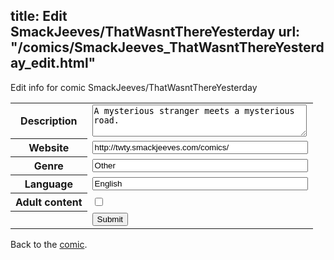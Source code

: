 title: Edit SmackJeeves/ThatWasntThereYesterday
url: "/comics/SmackJeeves_ThatWasntThereYesterday_edit.html"
---
Edit info for comic SmackJeeves/ThatWasntThereYesterday

<form name="comic" action="http://gaepostmail.appspot.com/comic/" method="post">
<table class="comicinfo">
<tr>
<th>Description</th><td><textarea name="description" cols="40" rows="3">A mysterious stranger meets a mysterious road.</textarea></td>
</tr>
<tr>
<th>Website</th><td><input type="text" name="url" value="http://twty.smackjeeves.com/comics/" size="40"/></td>
</tr>
<tr>
<th>Genre</th><td><input type="text" name="genre" value="Other" size="40"/></td>
</tr>
<tr>
<th>Language</th><td><input type="text" name="language" value="English" size="40"/></td>
</tr>
<tr>
<th>Adult content</th><td><input type="checkbox" name="adult" value="adult" /></td>
</tr>
<tr>
<th></th><td>
<input type="hidden" name="comic" value="SmackJeeves_ThatWasntThereYesterday" />
<input type="submit" name="submit" value="Submit" />
</td>
</tr>
</table>
</form>

Back to the [comic](SmackJeeves_ThatWasntThereYesterday.html).
